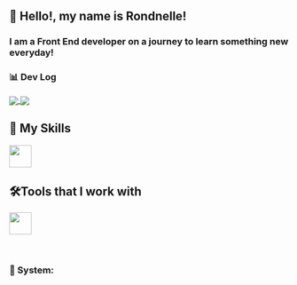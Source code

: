 ## 🖖 Hello!, my name is <strong>Rondnelle!</strong>
<h3> I am a Front End developer on a journey to learn something new everyday!</h3>

### 📊 Dev Log

<a href="https://github.com/mrfoxcode" title="Deeds">
 <img align="center" src="https://github-readme-stats.vercel.app/api?username=anuraghazra&show_icons=true&theme=ayu-mirage"/>
 <img align="center" src="https://github-readme-stats.vercel.app/api/top-langs/?username=mrfoxcode&layout=donut&theme=ayu-mirage"/>
</a>

## 🚀 My Skills

<p align="left">
  <a href="https://skillicons.dev">
    <img src="https://skillicons.dev/icons?i=js,html,css,react,nodejs,nextjs,sass,flutter,dart" height="40px" />
  </a>
</p>

## 🛠️Tools that I work with

<p align="left">
  <a href="https://skillicons.dev">
    <img src="https://skillicons.dev/icons?i=vscode,ps,pr,xd,ae,figma,git," height="40px" />
  </a>
</p>

<br>

### 📱 System:

<p align="left">
 
  </p>
